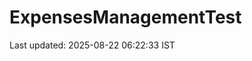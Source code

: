 # ExpensesManagementTest












































































































































































Last updated: 2025-08-22 06:22:33 IST
